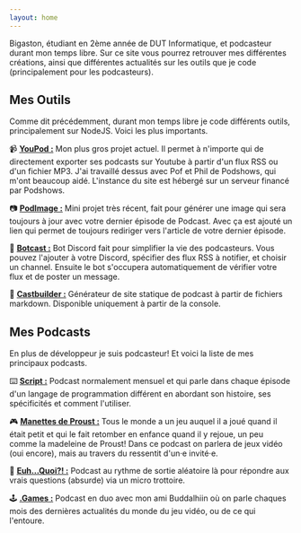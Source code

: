 ```yaml
---
layout: home
---
```


Bigaston, étudiant en 2ème année de DUT Informatique, et podcasteur durant mon temps libre. Sur ce site vous pourrez retrouver mes différentes créations, ainsi que différentes actualités sur les outils que je code (principalement pour les podcasteurs).

## Mes Outils

Comme dit précédemment, durant mon temps libre je code différents outils, principalement sur NodeJS. Voici les plus importants.

📹 [**<u>YouPod :</u>**](https://app.youpod.io) Mon plus gros projet actuel. Il permet à n'importe qui de directement exporter ses podcasts sur Youtube à partir d'un flux RSS ou d'un fichier MP3. J'ai travaillé dessus avec Pof et Phil de Podshows, qui m'ont beaucoup aidé. L'instance du site est hébergé sur un serveur financé par Podshows.

📷 [**<u>PodImage :</u>**](https://podimage.bigaston.me) Mini projet très récent, fait pour générer une image qui sera toujours à jour avec votre dernier épisode de Podcast. Avec ça est ajouté un lien qui permet de toujours rediriger vers l'article de votre dernier épisode.

🤖 [**<u>Botcast :</u>**](https://bigaston.github.io/Botcast/) Bot Discord fait pour simplifier la vie des podcasteurs. Vous pouvez l'ajouter à votre Discord, spécifier des flux RSS à notifier, et choisir un channel. Ensuite le bot s'occupera automatiquement de vérifier votre flux et de poster un message.

🔨 [**<u>Castbuilder :</u>**](https://bigaston.github.io/castbuilder/) Générateur de site statique de podcast à partir de fichiers markdown. Disponible uniquement à partir de la console.

## Mes Podcasts

En plus de développeur je suis podcasteur! Et voici la liste de mes principaux podcasts.

⌨️ [**<u>Script :</u>**](https://script.lepodcast.fr/) Podcast normalement mensuel et qui parle dans chaque épisode d'un langage de programmation différent en abordant son histoire, ses spécificités et comment l'utiliser.

🎮 [**<u>Manettes de Proust :</u>**](https://manette-de-proust.lepodcast.fr/) Tous le monde a un jeu auquel il a joué quand il était petit et qui le  fait retomber en enfance quand il y rejoue, un peu comme la madeleine de Proust! Dans ce podcast on parlera de jeux vidéo (oui encore), mais au  travers du ressentit d'un·e invité·e.

💬 [**<u>Euh...Quoi?! :</u>**](https://euhquoi.lepodcast.fr/) Podcast au rythme de sortie aléatoire là pour répondre aux vrais questions (absurde) via un micro trottoire.

🕹️ [**<u>.Games :</u>**](https://point-games.lepodcast.fr/) Podcast en duo avec mon ami Buddalhiin où on parle chaques mois des dernières actualités du monde du jeu vidéo, ou de ce qui l'entoure.

